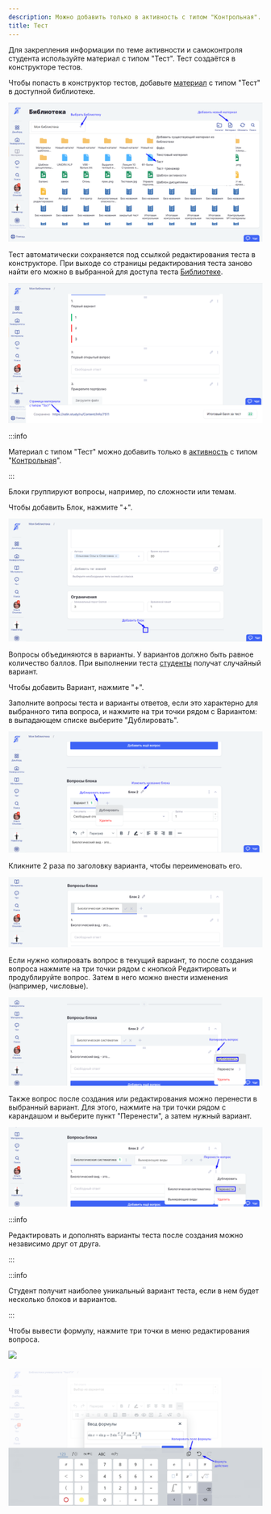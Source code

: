 ```yaml
---
description: Можно добавить только в активность с типом "Контрольная".
title: Тест
---
```


Для закрепления информации по теме активности и самоконтроля студента используйте материал с типом "Тест". Тест создаётся в конструкторе тестов.

Чтобы попасть в конструктор тестов, добавьте [материал](./../../dobavlenie-materialov) с типом "Тест" в доступной библиотеке.

![](../../../../.gitbook/assets/Screenshot_609.png)

Тест автоматически сохраняется под ссылкой редактирования теста в конструкторе. При выходе со страницы редактирования теста заново найти его можно в выбранной для доступа теста [Библиотеке](./../../_index).

![](../../../../.gitbook/assets/Screenshot_605.png)

:::info 

Материал с типом "Тест" можно добавить только в [активность](./../../../../struktura/disciplina/aktivnosti/_index) с типом "[Контрольная](./../../../../struktura/disciplina/aktivnosti/kontrolnaya/_index)".

:::

Блоки группируют вопросы, например, по сложности или темам.

Чтобы добавить Блок, нажмите "+".

![](../../../../.gitbook/assets/Screenshot_589.png)

Вопросы объединяются в варианты. У вариантов должно быть равное количество баллов. При выполнении теста [студенты](./../../../../roli-v-sisteme/studenty) получат случайный вариант.

Чтобы добавить Вариант, нажмите "+".

Заполните вопросы теста и варианты ответов, если это характерно для выбранного типа вопроса, и нажмите на три точки рядом с Вариантом: в выпадающем списке выберите "Дублировать".

![](../../../../.gitbook/assets/Screenshot_593.png)

Кликните 2 раза по заголовку варианта, чтобы переименовать его.

![](../../../../.gitbook/assets/Screenshot_594.png)

Если нужно копировать вопрос в текущий вариант, то после создания вопроса нажмите на три точки рядом с кнопкой Редактировать и продублируйте вопрос. Затем в него можно внести изменения (например, числовые).

![](../../../../.gitbook/assets/Screenshot_598.png)

Также вопрос после создания или редактирования можно перенести в выбранный вариант. Для этого, нажмите на три точки рядом с карандашом и выберите пункт "Перенести", а затем нужный вариант.

![](../../../../.gitbook/assets/Screenshot_600.png)

:::info 

Редактировать и дополнять варианты теста после создания можно независимо друг от друга.

:::

:::info 

Студент получит наиболее уникальный вариант теста, если в нем будет несколько блоков и вариантов.

:::

Чтобы вывести формулу, нажмите три точки в меню редактирования вопроса.

![](https://files.gitbook.com/v0/b/gitbook-x-prod.appspot.com/o/spaces/fEAQaa7lpEa3qgwVTlEe/uploads/0w469EvlgGmSzMIUIiWj/Screenshot_602.png?alt=media&token=1086ab58-b0ae-47ee-b652-bd397526cea2)

![](../../../../.gitbook/assets/Screenshot_603.png)